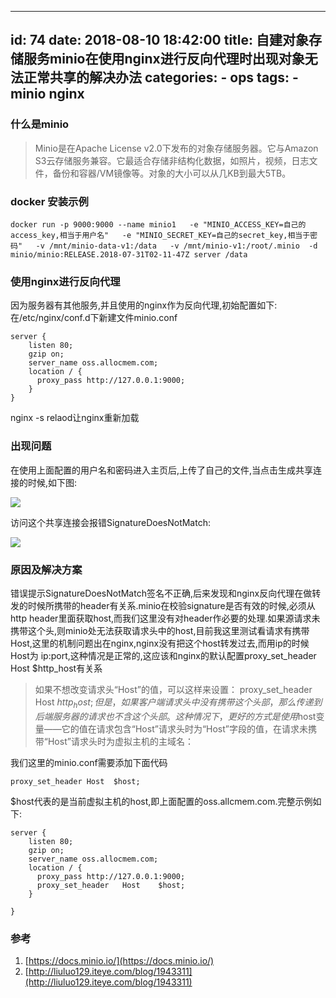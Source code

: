 
---
id: 74
date: 2018-08-10 18:42:00
title: 自建对象存储服务minio在使用nginx进行反向代理时出现对象无法正常共享的解决办法
categories:
    - ops
tags:
    - minio nginx
---

### 什么是minio
> Minio是在Apache License v2.0下发布的对象存储服务器。它与Amazon S3云存储服务兼容。它最适合存储非结构化数据，如照片，视频，日志文件，备份和容器/VM镜像等。对象的大小可以从几KB到最大5TB。

### docker 安装示例
```
docker run -p 9000:9000 --name minio1   -e "MINIO_ACCESS_KEY=自己的access_key,相当于用户名"   -e "MINIO_SECRET_KEY=自己的secret_key,相当于密码"   -v /mnt/minio-data-v1:/data   -v /mnt/minio-v1:/root/.minio  -d  minio/minio:RELEASE.2018-07-31T02-11-47Z server /data
```

### 使用nginx进行反向代理
因为服务器有其他服务,并且使用的nginx作为反向代理,初始配置如下:   
在/etc/nginx/conf.d下新建文件minio.conf
```
server {
    listen 80;
    gzip on;
    server_name oss.allocmem.com;
    location / {
      proxy_pass http://127.0.0.1:9000;
    }
}

```
nginx -s relaod让nginx重新加载

### 出现问题
在使用上面配置的用户名和密码进入主页后,上传了自己的文件,当点击生成共享连接的时候,如下图:

![](http://oss.allocmem.com/blog/1.jpg)

访问这个共享连接会报错SignatureDoesNotMatch:

![](http://oss.allocmem.com/blog/2.jpg)

### 原因及解决方案
错误提示SignatureDoesNotMatch签名不正确,后来发现和nginx反向代理在做转发的时候所携带的header有关系.minio在校验signature是否有效的时候,必须从http header里面获取host,而我们这里没有对header作必要的处理.如果源请求未携带这个头,则minio处无法获取请求头中的host,目前我这里测试看请求有携带Host,这里的机制问题出在nginx,nginx没有把这个host转发过去,而用ip的时候Host为 ip:port,这种情况是正常的,这应该和nginx的默认配置proxy_set_header Host       $http_host有关系
> 如果不想改变请求头“Host”的值，可以这样来设置：
> proxy_set_header Host       $http_host;
但是，如果客户端请求头中没有携带这个头部，那么传递到后端服务器的请求也不含这个头部。 这种情况下，更好的方式是使用$host变量——它的值在请求包含“Host”请求头时为“Host”字段的值，在请求未携带“Host”请求头时为虚拟主机的主域名：

我们这里的minio.conf需要添加下面代码
```
proxy_set_header Host  $host;
```
$host代表的是当前虚拟主机的host,即上面配置的oss.allcmem.com.完整示例如下:
```
server {
    listen 80;
    gzip on;
    server_name oss.allocmem.com;
    location / {
      proxy_pass http://127.0.0.1:9000;
      proxy_set_header   Host    $host;
    }

}

```

### 参考
1. [https://docs.minio.io/](https://docs.minio.io/)
2. [http://liuluo129.iteye.com/blog/1943311](http://liuluo129.iteye.com/blog/1943311)
